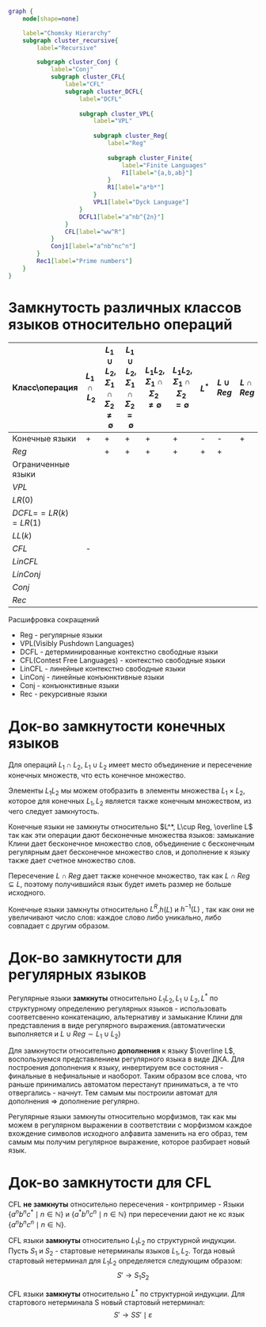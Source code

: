 ```dot
graph {
	node[shape=none]

	label="Chomsky Hierarchy"
	subgraph cluster_recursive{
		label="Recursive"

		subgraph cluster_Conj {
			label="Conj"
			subgraph cluster_CFL{
				label="CFL"
				subgraph cluster_DCFL{
					label="DCFL"
	
					subgraph cluster_VPL{
						label="VPL"
	
						subgraph cluster_Reg{
							label="Reg"
	
							subgraph cluster_Finite{
								label="Finite Languages"
								F1[label="{a,b,ab}"]
							}
							R1[label="a*b*"]
						}
						VPL1[label="Dyck Language"]
					}
					DCFL1[label="a^nb^{2n}"]
				}
				CFL[label="ww^R"]
			}
			Conj1[label="a^nb^nc^n"]
		}
		Rec1[label="Prime numbers"]
	}
}
```
# Замкнутость различных классов языков относительно операций

| Класс\операция        | $L_1 \cap L_2$ | $L_1 \cup L_2$,<br>$\Sigma_1\cap\Sigma_2\neq\emptyset$ | $L_1 \cup L_2$,<br>$\Sigma_1\cap\Sigma_2=\emptyset$ | $L_1L_2$,<br>$\Sigma_1\cap\Sigma_2\neq\emptyset$ | $L_1L_2$,<br>$\Sigma_1\cap\Sigma_2=\emptyset$ | $L^*$ | $L\cup Reg$ | $L\cap Reg$ | $\overline L$ | $h(L)$ | $h^{-1}(L)$ | $L^R$ |
| --------------------- | -------------- | ------------------------------------------------------ | --------------------------------------------------- | ------------------------------------------------ | --------------------------------------------- | ----- | ----------- | ----------- | ------------- | ------ | ----------- | ----- |
| Конечные языки        | +              | +                                                      | +                                                   | +                                                | +                                             | -     | -           | +           | -             | +      | +           | +     |
| $Reg$                 |                | +                                                      | +                                                   | +                                                | +                                             | +     | +           |             | +             | +      |             |       |
| Ограниченные языки    |                |                                                        |                                                     |                                                  |                                               |       |             |             |               |        |             |       |
| $VPL$                 |                |                                                        |                                                     |                                                  |                                               |       |             |             |               |        |             |       |
| $LR(0)$               |                |                                                        |                                                     |                                                  |                                               |       |             |             |               |        |             |       |
| $DCFL=$$=LR(k)=LR(1)$ |                |                                                        |                                                     |                                                  |                                               |       |             |             |               |        |             |       |
| $LL(k)$               |                |                                                        |                                                     |                                                  |                                               |       |             |             |               |        |             |       |
| $CFL$                 | -              |                                                        |                                                     |                                                  |                                               |       |             |             |               |        |             |       |
| $LinCFL$              |                |                                                        |                                                     |                                                  |                                               |       |             |             |               |        |             |       |
| $LinConj$             |                |                                                        |                                                     |                                                  |                                               |       |             |             |               |        |             |       |
| $Conj$                |                |                                                        |                                                     |                                                  |                                               |       |             |             |               |        |             |       |
| $Rec$                 |                |                                                        |                                                     |                                                  |                                               |       |             |             |               |        |             |       |

Расшифровка сокращений
- Reg - регулярные языки
- VPL(Visibly Pushdown Languages)
- DCFL - детерминированные контекстно свободные языки
- CFL(Contest Free Languages) - контекстно свободные языки
- LinCFL - линейные контекстно свободные языки
- LinConj - линейные конъюнктивные языки
- Conj - конъюнктивные языки
- Rec - рекурсивные языки

# Док-во замкнутости конечных языков
Для операций $L_1\cap L_2$, $L_1\cup L_2$ имеет место объединение и пересечение конечных множеств, что есть конечное множество.

Элементы $L_1L_2$ мы можем отобразить в элементы множества $L_1 \times L_2$, которое для конечных $L_1,L_2$ является также конечным множеством, из чего следует замкнутость.

Конечные языки не замкнуты относительно $L^*, L\cup Reg, \overline L$  так как эти операции дают бесконечные множества языков: замыкание Клини дает бесконечное множество слов, объединение с бесконечным регулярным дает бесконечное множество слов, и дополнение к языку также дает счетное множество слов.

Пересечение $L\cap Reg$ дает также конечное множество, так как $L\cap Reg \subseteq L$, поэтому получившийся язык будет иметь размер не больше исходного.

Конечные языки замкнуты относительно $L^R$,$h(L)$ и $h^{-1}(L)$ , так как они не увеличивают число слов: каждое слово либо уникально, либо совпадает с другим образом.
# Док-во замкнутости для регулярных языков

Регулярные языки **замкнуты** относительно $L_1L_2, L_1 \cup L_2, L^*$ по структурному определению регулярных языков - использовать соответсвенно конкатенацию, альтернативу и замыкание Клини для представления в виде регулярного выражения.(автоматически выполняется и $L\cup Reg \sim L_1 \cup L_2$)

Для замкнутости относительно **дополнения** к языку $\overline L$, воспользуемся представлением регулярного языка в виде ДКА. Для построения дополнения к языку, инвертируем все состояния - финальные в нефинальные и наоборот. Таким образом все слова, что раньше принимались автоматом перестанут приниматься, а те что отвергались - начнут. Тем самым мы построили автомат для дополнения $\Rightarrow$ дополнение регулярно.

Регулярные языки замкнуты относительно морфизмов, так как мы можем в регулярном выражении в соответствии с морфизмом каждое вхождение символов исходного алфавита заменить на его образ, тем самым мы получим регулярное выражение, которое разбирает новый язык.

# Док-во замкнутости для CFL
CFL **не замкнуты** относительно пересечения - контрпример -
Языки $\{a^nb^nc^*\mid n \in \mathbb N\}$ и $\{a^*b^nc^n\mid n \in \mathbb N\}$ при пересечении дают не кс язык $\{a^nb^nc^n \mid n \in \mathbb N\}$.



CFL языки **замкнуты** относительно $L_1L_2$ по структурной индукции.
Пусть $S_1$ и $S_2$ - стартовые нетерминалы языков $L_1,L_2$. Тогда новый стартовый нетерминал для $L_1L_2$ определяется следующим образом:
$$S' \to S_1S_2$$

CFL языки **замкнуты** относительно $L^*$ по структурной индукции.
Для стартового нетерминала S новый стартовый нетерминал:
$$S' \to SS' \mid \varepsilon$$